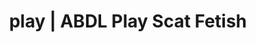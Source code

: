 ---
categories:
- Lingerie Art
- E-Girl Erotica
- Sapphic Desires
- Virtual Sex
- Immersive Erotica
image: /assets/images/1747714096197.webp
layout: post
schema:
  description: Premium adult content featuring Scat Fetish, ABDL Play. High-quality
    visuals with provocative themes.
  keywords:
  - Real Couples
  - Nerdy Seduction
  - ABDL Play
  - Vintage Boudoir
  - Body Positivity
  - AI Erotica
  - Scat Fetish
  name: 1747714096197 | Scat Fetish ABDL Play
  type: VisualArtwork
seo:
  description: Featured content with high-quality Scat Fetish, ABDL Play. HD images
    available.
  keywords: Scat Fetish, ABDL Play
  og_image: /assets/images/1747714096197.webp
  schema_type: VisualArtwork
tags:
- '#play'
- Scat Fetish
- ABDL Play
title: play | ABDL Play Scat Fetish
---